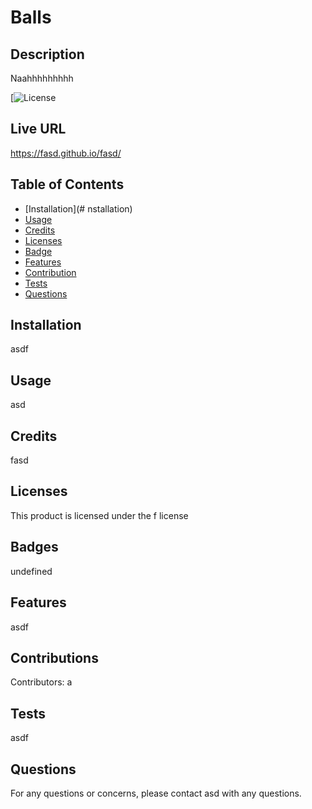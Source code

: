 # Balls
  ## Description
  Naahhhhhhhhh

[![License](https://img.shields.io/badge/license-mit-blue.svg)
  ## Live URL
  https://fasd.github.io/fasd/

  ## Table of Contents 
  * [Installation](# nstallation)
  * [Usage](#Usage)
  * [Credits](#Credits)
  * [Licenses](#Licenses)
  * [Badge](#Badges)
  * [Features](#Features)
  * [Contribution](#Contributions)
  * [Tests](#Tests)
  * [Questions](#Questions)
   
  ## Installation
  asdf
  
  ## Usage 
  asd

  ## Credits 
  fasd

  ## Licenses
  This product is licensed under the f license
  
  ## Badges 
  undefined
  
  ## Features
  asdf
  
  ## Contributions
  Contributors: a
  
  ## Tests
  asdf

  ## Questions
  For any questions or concerns, please contact asd with any questions.

